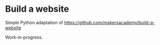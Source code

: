 # Build a website

Simple Python adaptation of https://github.com/makersacademy/build-a-website

Work-in-progress.